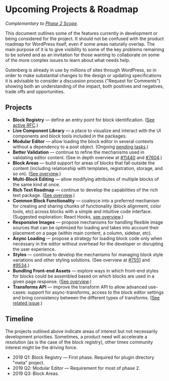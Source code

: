 # Upcoming Projects & Roadmap

_Complementary to [Phase 2 Scope](https://github.com/WordPress/gutenberg/issues/13113)._

This document outlines some of the features currently in development or being considered for the project. It should not be confused with the product roadmap for WordPress itself, even if some areas naturally overlap. The main purpose of it is to give visibility to some of the key problems remaining to be solved and as an invitation for those wanting to collaborate on some of the more complex issues to learn about what needs help.

Gutenberg is already in use by millions of sites through WordPress, so in order to make substantial changes to the design or updating specifications it is advisable to consider a discussion process ("Request for Comments") showing both an understanding of the impact, both positives and negatives, trade offs and opportunities.

## Projects

-   **Block Registry** — define an entry point for block identification. ([See active RFC](https://github.com/WordPress/gutenberg/pull/13693).)
-   **Live Component Library** — a place to visualize and interact with the UI components and block tools included in the packages.
-   **Modular Editor** — allow loading the block editor in several contexts without a dependency to a post object. (Ongoing [pending tasks](https://github.com/WordPress/gutenberg/issues/14043).)
-   **Better Validation** — continue to refine the mechanisms used in validating editor content. (See in depth overview at [#11440](https://github.com/WordPress/gutenberg/issues/11440) and [#7604](https://github.com/WordPress/gutenberg/issues/7604).)
-   **Block Areas** — build support for areas of blocks that fall outside the content (including relationship with templates, registration, storage, and so on). ([See overview](https://github.com/WordPress/gutenberg/issues/13489).)
-   **Multi-Block Editing** — allow modifying attributes of multiple blocks of the same kind at once.
-   **Rich Text Roadmap** — continue to develop the capabilities of the rich text package. ([See overview](https://github.com/WordPress/gutenberg/issues/13778).)
-   **Common Block Functionality** — coalesce into a preferred mechanism for creating and sharing chunks of functionality (block alignment, color tools, etc) across blocks with a simple and intuitive code interface. (Suggested exploration: React Hooks, [see overview](https://github.com/WordPress/gutenberg/issues/15450).)
-   **Responsive Images** — propose mechanisms for handling flexible image sources that can be optimized for loading and takes into account their placement on a page (within main content, a column, sidebar, etc).
-   **Async Loading** — propose a strategy for loading block code only when necessary in the editor without overhead for the developer or disrupting the user experience.
-   **Styles** — continue to develop the mechanisms for managing block style variations and other styling solutions. (See overview at [#7551](https://github.com/WordPress/gutenberg/issues/7551) and [#9534](https://github.com/WordPress/gutenberg/issues/9534).)
-   **Bundling Front-end Assets** — explore ways in which front-end styles for blocks could be assembled based on which blocks are used in a given page response. ([See overview](https://github.com/WordPress/gutenberg/issues/5445).)
-   **Transforms API** — improve the transform API to allow advanced use-cases: support for async-transforms, access to the block editor settings and bring consistency between the different types of transforms. ([See related issue](https://github.com/WordPress/gutenberg/issues/14755).)

## Timeline

The projects outlined above indicate areas of interest but not necessarily development priorities. Sometimes, a product need will accelerate a resolution (as is the case of the block registry), other times community interest might be the driving force.

-   2019 Q1: Block Registry — First phase. Required for plugin directory "meta" project.
-   2019 Q2: Modular Editor — Requirement for most of phase 2.
-   2019 Q3: Block Areas.
